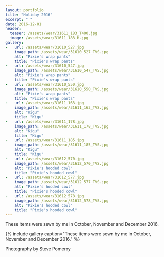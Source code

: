 ```yaml
---
layout: portfolio
title: "Holiday 2016"
excerpt: " "
date: 2016-12-01
header:
  teaser: /assets/wear/31611_183_T400.jpg
  image: /assets/wear/31611_183_H.jpg
gallery:
-   url: /assets/wear/31610_527.jpg
    image_path: /assets/wear/31610_527_TVS.jpg
    alt: "Pixie's wrap pants"
    title: "Pixie's wrap pants"
-   url: /assets/wear/31610_547.jpg
    image_path: /assets/wear/31610_547_TVS.jpg
    alt: "Pixie's wrap pants"
    title: "Pixie's wrap pants"
-   url: /assets/wear/31610_550.jpg
    image_path: /assets/wear/31610_550_TVS.jpg
    alt: "Pixie's wrap pants"
    title: "Pixie's wrap pants"
-   url: /assets/wear/31611_163.jpg
    image_path: /assets/wear/31611_163_TVS.jpg
    alt: "Kigu"
    title: "Kigu"
-   url: /assets/wear/31611_178.jpg
    image_path: /assets/wear/31611_178_TVS.jpg
    alt: "Kigu"
    title: "Kigu"
-   url: /assets/wear/31611_185.jpg
    image_path: /assets/wear/31611_185_TVS.jpg
    alt: "Kigu"
    title: "Kigu"
-   url: /assets/wear/31612_570.jpg
    image_path: /assets/wear/31612_570_TVS.jpg
    alt: "Pixie's hooded cowl"
    title: "Pixie's hooded cowl"
-   url: /assets/wear/31612_577.jpg
    image_path: /assets/wear/31612_577_TVS.jpg
    alt: "Pixie's hooded cowl"
    title: "Pixie's hooded cowl"
-   url: /assets/wear/31612_578.jpg
    image_path: /assets/wear/31612_578_TVS.jpg
    alt: "Pixie's hooded cowl"
    title: "Pixie's hooded cowl"
---
```


These items were sewn by me in October, November and December 2016.

{% include gallery caption="These items were sewn by me in October, November and December 2016." %}

Photography by Steve Pomeroy <a class="social" href="https://twitter.com/xxv" target="_blank" rel="noopener noreferrer"><i class="fa fa-fw fa-twitter"></i></a>
